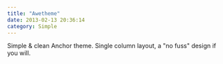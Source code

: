 ```yaml
---
title: "Awetheme"
date: 2013-02-13 20:36:14
category: Simple
---
```


Simple & clean Anchor theme. Single column layout, a "no fuss" design if you will.

